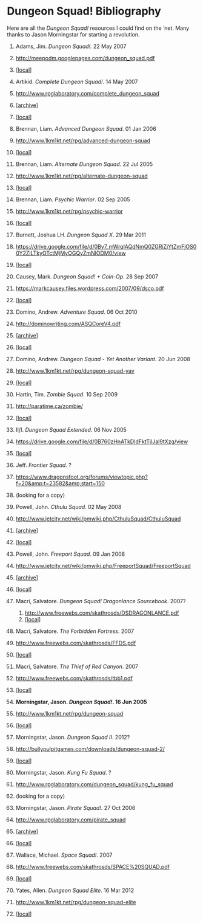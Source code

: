 # Dungeon Squad! Bibliography

Here are all the _Dungeon Squad!_ resources I could find on the &rsquo;net. Many thanks to Jason Morningstar for starting a revolution.

1. Adams, Jim. _Dungeon Squad!_. 22 May 2007
  1. http://meepodm.googlepages.com/dungeon_squad.pdf  
  1. [\[local\]](Dungeon%20Squad%20\(meepo\).pdf)

1. Artikid. _Complete Dungeon Squad!_. 14 May 2007
  1. http://www.rpglaboratory.com/complete_dungeon_squad
  1. [\[archive\]](https://web.archive.org/web/20100502074444/http://www.rpglaboratory.com/complete_dungeon_squad)
  1. [\[local\]](complete.html)

1. Brennan, Liam. _Advanced Dungeon Squad_. 01 Jan 2006
  1. http://www.1km1kt.net/rpg/advanced-dungeon-squad
  1. [\[local\]](Advanced%20Dungeon%20Squad.pdf)

1. Brennan, Liam. _Alternate Dungeon Squad_. 22 Jul 2005
  1. http://www.1km1kt.net/rpg/alternate-dungeon-squad
  1. [\[local\]](Alternate%20Dungeon%20Squad.pdf)

1. Brennan, Liam. _Psychic Warrior_. 02 Sep 2005
  1. http://www.1km1kt.net/rpg/psychic-warrior
  1. [\[local\]](Psychic%20Warrior.pdf)

1. Burnett, Joshua LH. _Dungeon Squad X_. 29 Mar 2011
  1. https://drive.google.com/file/d/0By7_mWrqlAQdNmQ0ZGRiZjYtZmFjOS00Y2ZlLTkyOTctMjMyOGQyZmNlODM0/view
  1. [\[local\]](Dungeon%20Squad%20X.pdf)

1. Causey, Mark. _Dungeon Squad! + Coin-Op_. 28 Sep 2007
  1. https://markcausey.files.wordpress.com/2007/09/dsco.pdf
  1. [\[local\]](Dungeon%20Squad%20Coin%20Op.pdf)

1. Domino, Andrew. _Adventure Squad_. 06 Oct 2010
  1. http://dominowriting.com/ASQCoreV4.pdf
  1. [\[archive\]](https://web.archive.org/web/20101006003808/http://dominowriting.com/ASQCoreV4.pdf)
  1. [\[local\]](Adventure%20Squad.pdf)

1. Domino, Andrew. _Dungeon Squad - Yet Another Variant_. 20 Jun 2008
  1. http://www.1km1kt.net/rpg/dungeon-squad-yav
  1. [\[local\]](Dungeon%20Squad%20YAV.pdf)

1. Hartin, Tim. _Zombie Squad_. 10 Sep 2009
  1. http://paratime.ca/zombie/
  1. [\[local\]](Zombie%20Squad.pdf)

1. Ilj1. _Dungeon Squad Extended_. 06 Nov 2005
  1. https://drive.google.com/file/d/0B760zHnATkDIdFktTjlJal9tXzg/view
  1. [\[local\]](Dungeon%20Squad%20Extended.pdf)

1. Jeff. _Frontier Squad_. ?
  1. https://www.dragonsfoot.org/forums/viewtopic.php?f=20&amp;t=23582&amp;start=150
  1. (looking for a copy)

1. Powell, John. _Cthulu Squad_. 02 May 2008
  1. http://www.jetcity.net/wiki/pmwiki.php/CthuluSquad/CthuluSquad
  1. [\[archive\]](https://web.archive.org/web/20080502093051/http://www.jetcity.net:80/wiki/pmwiki.php/CthulhuSquad/CthulhuSquad)
  1. [\[local\]](cthulu.html)

1. Powell, John. _Freeport Squad_. 09 Jan 2008
  1. http://www.jetcity.net/wiki/pmwiki.php/FreeportSquad/FreeportSquad
  1. [\[archive\]](https://web.archive.org/web/20080502093056/http://www.jetcity.net/wiki/pmwiki.php/FreeportSquad/FreeportSquad)
  1. [\[local\]](freeport.html)

1. Macri, Salvatore. _Dungeon Squad! Dragonlance Sourcebook_. 2007?
	1. http://www.freewebs.com/skathrosds/DSDRAGONLANCE.pdf
	1. [\[local\]](Dungeon%20Squad%20DragonLance.pdf)

1. Macri, Salvatore. _The Forbidden Fortress_. 2007
  1. http://www.freewebs.com/skathrosds/FFDS.pdf
  1. [\[local\]](The%20Forbidden%20Fortress.pdf)

1. Macri, Salvatore. _The Thief of Red Canyon_. 2007
  1. http://www.freewebs.com/skathrosds/tbb1.pdf
  1. [\[local\]](Thief%20of%20Red%20Canyon.pdf)

1. **Morningstar, Jason. _Dungeon Squad!_. 16 Jun 2005**
  1. http://www.1km1kt.net/rpg/dungeon-squad
  1. [\[local\]](Dungeon%20Squad.pdf)

1. Morningstar, Jason. _Dungeon Squad II_. 2012?
  1. http://bullypulpitgames.com/downloads/dungeon-squad-2/
  1. [\[local\]](Dungeon%20Squad%20II.pdf)

1. Morningstar, Jason. _Kung Fu Squad_. ?
  1. http://www.rpglaboratory.com/dungeon_squad/kung_fu_squad
  1. (looking for a copy)

1. Morningstar, Jason. _Pirate Squad!_. 27 Oct 2006
  1. http://www.rpglaboratory.com/pirate_squad
  1. [\[archive\]](https://web.archive.org/web/20061107005450/http://www.rpglaboratory.com/pirate_squad)
  1. [\[local\]](Pirate%20Squad.pdf)

1. Wallace, Michael. _Space Squad!_. 2007
  1. http://www.freewebs.com/skathrosds/SPACE%20SQUAD.pdf
  1. [\[local\]](SPACE%20SQUAD.pdf)

1. Yates, Allen. _Dungeon Squad Elite_. 16 Mar 2012
  1. http://www.1km1kt.net/rpg/dungeon-squad-elite
  1. [\[local\]](Dungeon%20Squad%20Elite.pdf)
